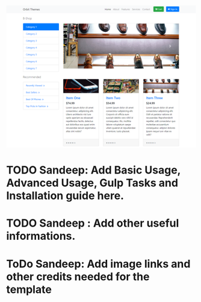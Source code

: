 ![Image of Yaktocat](https://github.com/rojitalamichhane/Bshop/blob/master/bshop-bootstrap4-screenshot.png)


# TODO Sandeep: Add Basic Usage, Advanced Usage, Gulp Tasks and Installation guide here.


# TODO Sandeep : Add other useful informations.
# ToDo Sandeep: Add image links and other credits needed for the template
